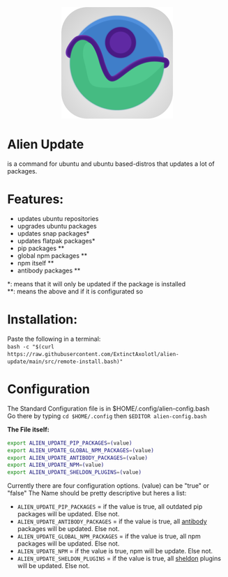 <div align="center">
  <img height=256 width=256 src="./img/alien-icon.svg" alt="Alien Logo">
</div>

# Alien Update
is a command for ubuntu and ubuntu based-distros that updates a lot of packages.

# Features:
- updates ubuntu repositories
- upgrades ubuntu packages
- updates snap packages\*
- updates flatpak packages\*
- pip packages \*\*
- global npm packages \*\*
- npm itself \*\*
- antibody packages \*\*

\*: means that it will only be updated if the package is installed  
\*\*: means the above and if it is configurated so  
# Installation:
Paste the following in a terminal:  
`bash -c "$(curl https://raw.githubusercontent.com/ExtinctAxolotl/alien-update/main/src/remote-install.bash)"`

# Configuration
The Standard Configuration file is in $HOME/.config/alien-config.bash  
Go there by typing `cd $HOME/.config` then `$EDITOR alien-config.bash`  

**The File itself:**
```bash
export ALIEN_UPDATE_PIP_PACKAGES=(value)
export ALIEN_UPDATE_GLOBAL_NPM_PACKAGES=(value)
export ALIEN_UPDATE_ANTIBODY_PACKAGES=(value)
export ALIEN_UPDATE_NPM=(value)
export ALIEN_UPDATE_SHELDON_PLUGINS=(value)
```
Currently there are four configuration options. (value) can be "true" or "false"
The Name should be pretty descriptive but heres a list:
- `ALIEN_UPDATE_PIP_PACKAGES` = if the value is true, all outdated pip packages will be updated. Else not.
- `ALIEN_UPDATE_ANTIBODY_PACKAGES` = if the value is true, all [antibody](https://github.com/getantibody/antibody) packages will be updated. Else not.
- `ALIEN_UPDATE_GLOBAL_NPM_PACKAGES` = if the value is true, all npm packages will be updated. Else not.
- `ALIEN_UPDATE_NPM` = if the value is true, npm will be update. Else not.
- `ALIEN_UPDATE_SHELDON_PLUGINS` = if the value is true, all [sheldon](https://github.com/rossmacarthur/sheldon) plugins will be updated. Else not.
